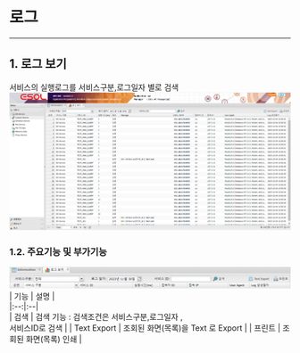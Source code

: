 # 로그

---

## 1. 로그 보기
서비스의 실행로그를 서비스구분,로그일자 별로 검색<BR/>
<img src = "./images/04-03-log-tools-01.png" width = "1000px"> </img>

### 1.2. 주요기능 및 부가기능
<img src = "./images/04-01-log-tools-01.png" width = "600px"> </img>
| 기능 | 설명 |  
|:--:|:--|  
| 검색  | 검색 기능 :  검색조건은 서비스구분,로그일자 ,<br/> 서비스ID로 검색 |
| Text Export  | 조회된 화면(목록)을 Text 로 Export |
| 프린트  | 조회된 화면(목록) 인쇄 |
